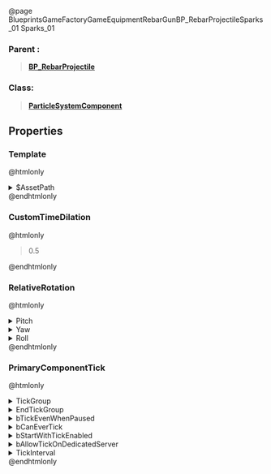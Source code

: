 @page BlueprintsGameFactoryGameEquipmentRebarGunBP_RebarProjectileSparks_01 Sparks_01
### Parent :
<b><a href="_blueprints_game_factory_game_equipment_rebar_gun_b_p__rebar_projectile.html"><blockquote>BP_RebarProjectile</blockquote></a></b>
### Class:
<b><a href="_class_script_particle_system_component.html"><blockquote>ParticleSystemComponent</blockquote></a></b>
## Properties
### Template
@htmlonly
<details>
 <summary>$AssetPath</summary>
<b><a href="_blueprints_game_factory_game_equipment_rebar_gun_particle_rebar_projectile_sparks_01.html"><blockquote>RebarProjectileSparks_01</blockquote></a></b>
</details>
@endhtmlonly

### CustomTimeDilation
@htmlonly
<blockquote>0.5</blockquote>
@endhtmlonly

### RelativeRotation
@htmlonly
<details>
 <summary>Pitch</summary>
<blockquote>0</blockquote>
</details>
<details>
 <summary>Yaw</summary>
<blockquote>360</blockquote>
</details>
<details>
 <summary>Roll</summary>
<blockquote>360</blockquote>
</details>
@endhtmlonly

### PrimaryComponentTick
@htmlonly
<details>
 <summary>TickGroup</summary>
<blockquote>2</blockquote>
</details>
<details>
 <summary>EndTickGroup</summary>
<blockquote>0</blockquote>
</details>
<details>
 <summary>bTickEvenWhenPaused</summary>
<blockquote>False</blockquote>
</details>
<details>
 <summary>bCanEverTick</summary>
<blockquote>True</blockquote>
</details>
<details>
 <summary>bStartWithTickEnabled</summary>
<blockquote>False</blockquote>
</details>
<details>
 <summary>bAllowTickOnDedicatedServer</summary>
<blockquote>False</blockquote>
</details>
<details>
 <summary>TickInterval</summary>
<blockquote>0</blockquote>
</details>
@endhtmlonly

